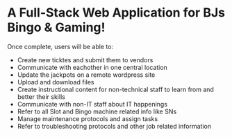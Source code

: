 <h1>A Full-Stack Web Application for BJs Bingo & Gaming!</h1>
<p> Once complete, users will be able to:</p>

<ul>
  <li>Create new ticktes and submit them to vendors</li>
  <li>Communicate with eachother in one central location</li>
  <li>Update the jackpots on a remote wordpress site</li>
  <li>Upload and download files</li>
  <li>Create instructional content for non-technical staff to learn from and better their skills</li>
  <li>Communicate with non-IT staff about IT happenings</li>
  <li>Refer to all Slot and Bingo machine related info like SNs</li>
  <li>Manage maintenance protocols and assign tasks</li>
  <li>Refer to troubleshooting protocols and other job related information</li>
</ul>
